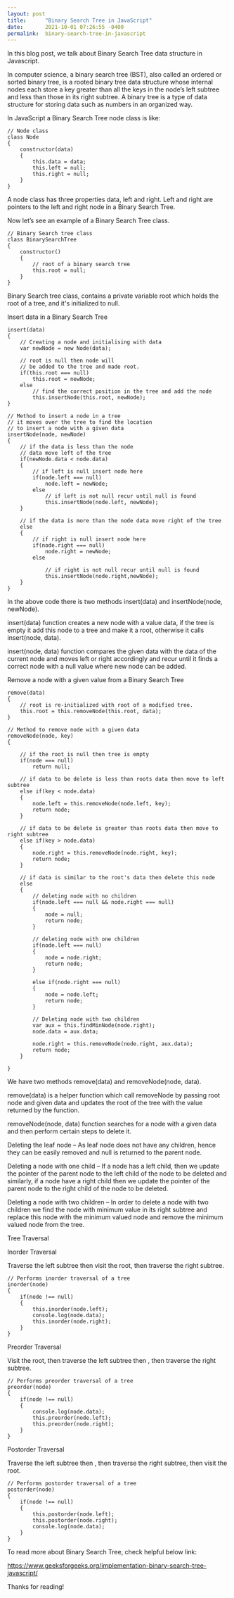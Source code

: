 ```yaml
---
layout: post
title:      "Binary Search Tree in JavaScript"
date:       2021-10-01 07:26:55 -0400
permalink:  binary-search-tree-in-javascript
---
```


In this blog post, we talk about Binary Search Tree data structure in Javascript. 

In computer science, a binary search tree (BST), also called an ordered or sorted binary tree, is a rooted binary tree data structure whose internal nodes each store a key greater than all the keys in the node’s left subtree and less than those in its right subtree. A binary tree is a type of data structure for storing data such as numbers in an organized way.

In JavaScript a Binary Search Tree node class is like:

    // Node class
    class Node
    {
        constructor(data)
        {
            this.data = data;
            this.left = null;
            this.right = null;
        }
    }

A node class has three properties data, left and right. Left and right are pointers to the left and right node in a Binary Search Tree. 

Now let’s see an example of a Binary Search Tree class. 

    // Binary Search tree class
    class BinarySearchTree
    {
        constructor()
        {
            // root of a binary search tree
            this.root = null;
        }
    }

Binary Search tree class, contains a private variable root which holds the root of a tree, and it's initialized to null. 

Insert data in a Binary Search Tree

    insert(data)
    {
        // Creating a node and initialising with data
        var newNode = new Node(data);
                        
        // root is null then node will
        // be added to the tree and made root.
        if(this.root === null)
            this.root = newNode;
        else
            // find the correct position in the tree and add the node
            this.insertNode(this.root, newNode);
    }
    
    // Method to insert a node in a tree
    // it moves over the tree to find the location
    // to insert a node with a given data
    insertNode(node, newNode)
    {
        // if the data is less than the node
        // data move left of the tree
        if(newNode.data < node.data)
        {
            // if left is null insert node here
            if(node.left === null)
                node.left = newNode;
            else
                // if left is not null recur until null is found
                this.insertNode(node.left, newNode);
        }
 
        // if the data is more than the node data move right of the tree
        else
        {
            // if right is null insert node here
            if(node.right === null)
                node.right = newNode;
            else
    
                // if right is not null recur until null is found
                this.insertNode(node.right,newNode);
        }
    }

In the above code there is two methods insert(data) and insertNode(node, newNode). 

insert(data) function creates a new node with a value data, if the tree is empty it add this node to a tree and make it a root, otherwise it calls insert(node, data).

insert(node, data) function compares the given data with the data of the current node and moves left or right accordingly and recur until it finds a correct node with a null value where new node can be added.

Remove a node with a given value from a Binary Search Tree

    remove(data)
    {
        // root is re-initialized with root of a modified tree.
        this.root = this.removeNode(this.root, data);
    }

    // Method to remove node with a given data
    removeNode(node, key)
    {
            
        // if the root is null then tree is empty
        if(node === null)
            return null;

        // if data to be delete is less than roots data then move to left subtree
        else if(key < node.data)
        {
            node.left = this.removeNode(node.left, key);
            return node;
        }

        // if data to be delete is greater than roots data then move to right subtree
        else if(key > node.data)
        {
            node.right = this.removeNode(node.right, key);
            return node;
        }

        // if data is similar to the root's data then delete this node
        else
        {
            // deleting node with no children
            if(node.left === null && node.right === null)
            {
                node = null;
                return node;
            }

            // deleting node with one children
            if(node.left === null)
            {
                node = node.right;
                return node;
            }
            
            else if(node.right === null)
            {
                node = node.left;
                return node;
            }

            // Deleting node with two children
            var aux = this.findMinNode(node.right);
            node.data = aux.data;

            node.right = this.removeNode(node.right, aux.data);
            return node;
        }

    }

We have two methods remove(data) and removeNode(node, data).

remove(data) is a helper function which call removeNode by passing root node and given data and updates the root of the tree with the value returned by the function.

removeNode(node, data) function searches for a node with a given data and then perform certain steps to delete it.

Deleting the leaf node – As leaf node does not have any children, hence they can be easily removed and null is returned to the parent node.

Deleting a node with one child – If a node has a left child, then we update the pointer of the parent node to the left child of the node to be deleted and similarly, if a node have a right child then we update the pointer of the parent node to the right child of the node to be deleted.

Deleting a node with two children – In order to delete a node with two children we find the node with minimum value in its right subtree and replace this node with the minimum valued node and remove the minimum valued node from the tree.

Tree Traversal

Inorder Traversal

Traverse the left subtree then visit the root, then traverse the right subtree.

    // Performs inorder traversal of a tree
    inorder(node)
    {
        if(node !== null)
        {
            this.inorder(node.left);
            console.log(node.data);
            this.inorder(node.right);
        }
    }

Preorder Traversal

Visit the root, then traverse the left subtree then , then traverse the right subtree.

    // Performs preorder traversal of a tree   
    preorder(node)
    {
        if(node !== null)
        {
            console.log(node.data);
            this.preorder(node.left);
            this.preorder(node.right);
        }
    }

Postorder Traversal

Traverse the left subtree then , then traverse the right subtree, then visit the root.

    // Performs postorder traversal of a tree
    postorder(node)
    {
        if(node !== null)
        {
            this.postorder(node.left);
            this.postorder(node.right);
            console.log(node.data);
        }
    }

To read more about Binary Search Tree, check helpful below link:

https://www.geeksforgeeks.org/implementation-binary-search-tree-javascript/

Thanks for reading!
